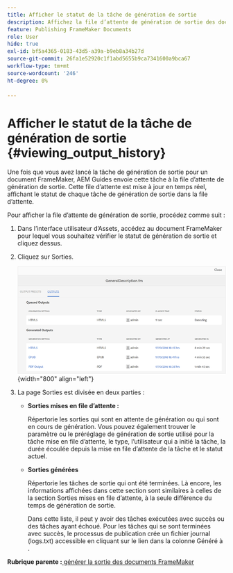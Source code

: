 ```yaml
---
title: Afficher le statut de la tâche de génération de sortie
description: Affichez la file d’attente de génération de sortie des documents FrameMaker. Découvrez comment afficher le statut d’une tâche de génération de sortie.
feature: Publishing FrameMaker Documents
role: User
hide: true
exl-id: bf5a4365-0183-43d5-a39a-b9eb8a34b27d
source-git-commit: 26fa1e52920c1f1abd5655b9ca7341600a9bca67
workflow-type: tm+mt
source-wordcount: '246'
ht-degree: 0%

---
```


# Afficher le statut de la tâche de génération de sortie {#viewing_output_history}

Une fois que vous avez lancé la tâche de génération de sortie pour un document FrameMaker, AEM Guides envoie cette tâche à la file d’attente de génération de sortie. Cette file d’attente est mise à jour en temps réel, affichant le statut de chaque tâche de génération de sortie dans la file d’attente.

Pour afficher la file d’attente de génération de sortie, procédez comme suit :

1. Dans l’interface utilisateur d’Assets, accédez au document FrameMaker pour lequel vous souhaitez vérifier le statut de génération de sortie et cliquez dessus.

1. Cliquez sur Sorties.

   ![](images/output-queued-fm.png){width="800" align="left"}

1. La page Sorties est divisée en deux parties :

   - **Sorties mises en file d’attente :**

     Répertorie les sorties qui sont en attente de génération ou qui sont en cours de génération. Vous pouvez également trouver le paramètre ou le préréglage de génération de sortie utilisé pour la tâche mise en file d’attente, le type, l’utilisateur qui a initié la tâche, la durée écoulée depuis la mise en file d’attente de la tâche et le statut actuel.

   - **Sorties générées**

     Répertorie les tâches de sortie qui ont été terminées. Là encore, les informations affichées dans cette section sont similaires à celles de la section Sorties mises en file d’attente, à la seule différence du temps de génération de sortie.

     Dans cette liste, il peut y avoir des tâches exécutées avec succès ou des tâches ayant échoué. Pour les tâches qui se sont terminées avec succès, le processus de publication crée un fichier journal \(logs.txt\) accessible en cliquant sur le lien dans la colonne Généré à .


**Rubrique parente :**&#x200B;[ générer la sortie des documents FrameMaker](fm-output-generatation.md)
